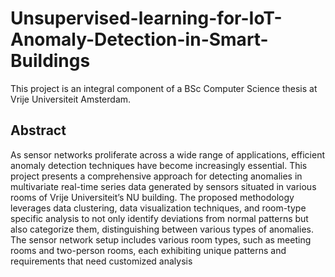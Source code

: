 # Unsupervised-learning-for-IoT-Anomaly-Detection-in-Smart-Buildings
This project is an integral component of a BSc Computer Science thesis at Vrije Universiteit Amsterdam.

## Abstract
As sensor networks proliferate across a wide range of applications, efficient anomaly
detection techniques have become increasingly essential. This project presents a comprehensive approach for detecting anomalies in multivariate real-time series data generated by sensors situated in various rooms of Vrije Universiteit’s NU building. The
proposed methodology leverages data clustering, data visualization techniques, and
room-type specific analysis to not only identify deviations from normal patterns but
also categorize them, distinguishing between various types of anomalies. The sensor
network setup includes various room types, such as meeting rooms and two-person
rooms, each exhibiting unique patterns and requirements that need customized analysis
